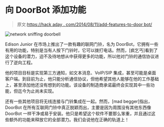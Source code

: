 # 向 DoorBot 添加功能

> 原文:[https://hack aday . com/2014/08/11/add-features-to-door bot/](https://hackaday.com/2014/08/11/adding-features-to-the-doorbot/)

![network sniffing doorbell](../Images/fcb62deff6fa49ad96dc202f35385627.png)

Edison Junior 在市场上推出了一款有趣的联网门铃，名为 DoorBot，它拥有一些有用的功能，特别是当有人按下门铃时，它可以拨打电话。然而，[疯乞丐]看到了这个设备的潜力，迫不及待地想从中获得更多的功能，所以他对门铃的通信协议进行了逆向工程。

他的项目目标是实现第三方通知，如文本消息、VoIP/SIP 集成，甚至可能是桌面客户端。到目前为止，他只能分析通信协议，但他希望其他人能够在他的工作基础上，甚至添加他还没有想到的功能。该设备的制造商承诺最终会实现其中一些功能，但迄今为止尚未实现。

还有一些其他项目将无线连接与门铃集成在一起。然而，[mad begger]指出，DoorBot 在所有互联网门铃中真正脱颖而出，主要是因为周围没有其他东西像 DoorBot 一样干净或易于安装。他只是希望这个软件不要那么笨重，并且通过这些额外的功能来释放它的全部潜力。我们会说他在正确的轨道上！